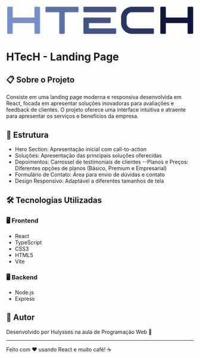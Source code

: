 <div align="center">
  <img src="frontend/src/assets/icons/logo.svg" alt="Logo HTecH" />
</div>

# HTecH - Landing Page
## 📋 Sobre o Projeto
Consiste em uma landing page moderna e responsiva desenvolvida em React, focada em apresentar soluções inovadoras para avaliações e feedback de clientes. O projeto oferece uma interface intuitiva e atraente para apresentar os serviços e benefícios da empresa.

## 🚀 Estrutura
- Hero Section: Apresentação inicial com call-to-action
- Soluções: Apresentação das principais soluções oferecidas
- Depoimentos: Carrossel de testimoniais de clientes
--Planos e Preços: Diferentes opções de planos (Básico, Premium e Empresarial)
- Formulário de Contato: Área para envio de dúvidas e contato
- Design Responsivo: Adaptável a diferentes tamanhos de tela

## 🛠️ Tecnologias Utilizadas
### 🖥️ Frontend
- React
- TypeScript
- CSS3
- HTML5
- Vite

### 🖥️ Backend
- Node.js
- Express

## 👤 Autor

Desenvolvido por Hulysses na aula de Programação Web 💙

<hr>

Feito com ❤️ usando React e muito café! ☕